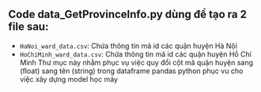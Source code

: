 ## Code data_GetProvinceInfo.py dùng để tạo ra 2 file sau:
+ `HaNoi_ward_data.csv`: Chứa thông tin mã id các quận huyện Hà Nội
+ `HoChiMinh_ward_data.csv`: Chứa thông tin mã id các quận huyện Hồ Chí Minh
    Thư mục này nhằm phục vụ việc quy đổi cột mã quận huyện sang (float) sang tên (string) trong dataframe pandas python phục vu cho việc xây dựng model học máy 
